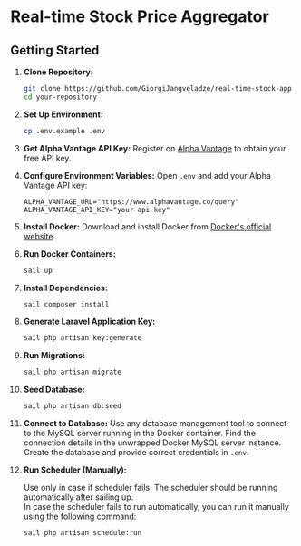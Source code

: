 # Real-time Stock Price Aggregator

## Getting Started

1. **Clone Repository:**
    ```bash
    git clone https://github.com/GiorgiJangveladze/real-time-stock-app
    cd your-repository
    ```

2. **Set Up Environment:**
    ```bash
    cp .env.example .env
    ```

3. **Get Alpha Vantage API Key:**
    Register on [Alpha Vantage](https://www.alphavantage.co/) to obtain your free API key.

4. **Configure Environment Variables:**
    Open `.env` and add your Alpha Vantage API key:
    ```env
    ALPHA_VANTAGE_URL="https://www.alphavantage.co/query"
    ALPHA_VANTAGE_API_KEY="your-api-key"
    ```

5. **Install Docker:**
    Download and install Docker from [Docker's official website](https://www.docker.com/get-started).

6. **Run Docker Containers:**
    ```bash
    sail up
    ```

7. **Install Dependencies:**
    ```bash
    sail composer install
    ```

8. **Generate Laravel Application Key:**
    ```bash
    sail php artisan key:generate
    ```

9. **Run Migrations:**
    ```bash
    sail php artisan migrate
    ```

10. **Seed Database:**
    ```bash
    sail php artisan db:seed
    ```

11. **Connect to Database:**
    Use any database management tool to connect to the MySQL server running in the Docker container. Find the connection details in the unwrapped Docker MySQL server instance. Create the database and provide correct credentials in `.env`.

12. **Run Scheduler (Manually):**
    
    Use only in case if scheduler fails.
    The scheduler should be running automatically after sailing up.  
    In case the scheduler fails to run automatically, you can run it manually using the following command:
    ```bash
    sail php artisan schedule:run
    ```
